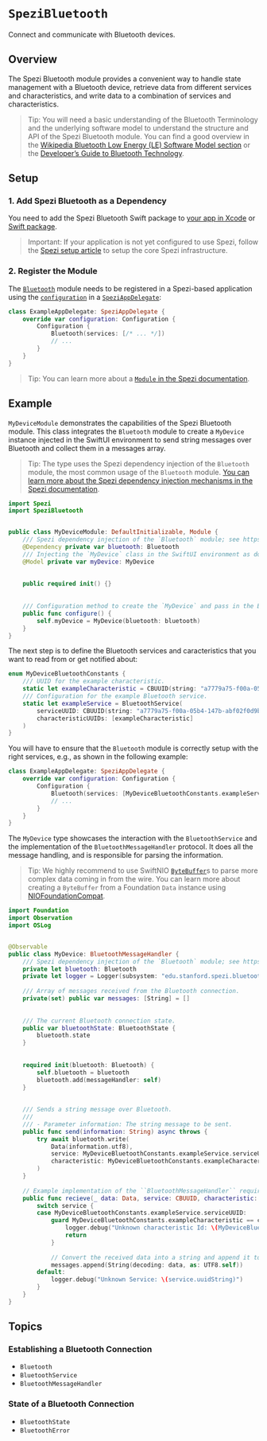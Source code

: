 # ``SpeziBluetooth``

<!--
#
# This source file is part of the Stanford Spezi open source project
#
# SPDX-FileCopyrightText: 2022 Stanford University and the project authors (see CONTRIBUTORS.md)
#
# SPDX-License-Identifier: MIT
#       
-->

Connect and communicate with Bluetooth devices.


## Overview

The Spezi Bluetooth module provides a convenient way to handle state management with a Bluetooth device, retrieve data from different services and characteristics, and write data to a combination of services and characteristics.

> Tip: You will need a basic understanding of the Bluetooth Terminology and the underlying software model to understand the structure and API of the Spezi Bluetooth module. You can find a good overview in the [Wikipedia Bluetooth Low Energy (LE) Software Model section](https://en.wikipedia.org/wiki/Bluetooth_Low_Energy#Software_model) or the [Developer’s Guide
to Bluetooth Technology](https://www.bluetooth.com/blog/a-developers-guide-to-bluetooth/).


## Setup


### 1. Add Spezi Bluetooth as a Dependency

You need to add the Spezi Bluetooth Swift package to
[your app in Xcode](https://developer.apple.com/documentation/xcode/adding-package-dependencies-to-your-app#) or
[Swift package](https://developer.apple.com/documentation/xcode/creating-a-standalone-swift-package-with-xcode#Add-a-dependency-on-another-Swift-package).

> Important: If your application is not yet configured to use Spezi, follow the [Spezi setup article](https://swiftpackageindex.com/stanfordspezi/spezi/documentation/spezi/initial-setup) to setup the core Spezi infrastructure.


### 2. Register the Module

The [`Bluetooth`](https://swiftpackageindex.com/stanfordspezi/spezibluetooth/documentation/spezibluetooth/bluetooth) module needs to be registered in a Spezi-based application using the 
[`configuration`](https://swiftpackageindex.com/stanfordspezi/spezi/documentation/spezi/speziappdelegate/configuration) in a
[`SpeziAppDelegate`](https://swiftpackageindex.com/stanfordspezi/spezi/documentation/spezi/speziappdelegate):
```swift
class ExampleAppDelegate: SpeziAppDelegate {
    override var configuration: Configuration {
        Configuration {
            Bluetooth(services: [/* ... */])
            // ...
        }
    }
}
```

> Tip: You can learn more about a [`Module` in the Spezi documentation](https://swiftpackageindex.com/stanfordspezi/spezi/documentation/spezi/module).


## Example

`MyDeviceModule` demonstrates the capabilities of the Spezi Bluetooth module.
This class integrates the ``Bluetooth`` module to create a `MyDevice` instance injected in the SwiftUI environment to send string messages over Bluetooth and collect them in a messages array.

> Tip: The type uses the Spezi dependency injection of the `Bluetooth` module, the most common usage of the ``Bluetooth`` module. [You can learn more about the Spezi dependency injection mechanisms in the Spezi documentation](https://swiftpackageindex.com/stanfordspezi/spezi/documentation/spezi/module-dependency).

```swift
import Spezi
import SpeziBluetooth


public class MyDeviceModule: DefaultInitializable, Module {
    /// Spezi dependency injection of the `Bluetooth` module; see https://swiftpackageindex.com/stanfordspezi/spezi/documentation/spezi/module-dependency for more details.
    @Dependency private var bluetooth: Bluetooth
    /// Injecting the `MyDevice` class in the SwiftUI environment as documented at https://swiftpackageindex.com/stanfordspezi/spezi/documentation/spezi/interactions-with-swiftui
    @Model private var myDevice: MyDevice
    
    
    public required init() {}
    
    
    /// Configuration method to create the `MyDevice` and pass in the Bluetooth module.
    public func configure() {
        self.myDevice = MyDevice(bluetooth: bluetooth)
    }
}
```

The next step is to define the Bluetooth services and caracteristics that you want to read from or get notified about:
```swift
enum MyDeviceBluetoothConstants {
    /// UUID for the example characteristic.
    static let exampleCharacteristic = CBUUID(string: "a7779a75-f00a-05b4-147b-abf02f0d9b17")
    /// Configuration for the example Bluetooth service.
    static let exampleService = BluetoothService(
        serviceUUID: CBUUID(string: "a7779a75-f00a-05b4-147b-abf02f0d9b17"),
        characteristicUUIDs: [exampleCharacteristic]
    )
}
```

You will have to ensure that the ``Bluetooth`` module is correctly setup with the right services, e.g., as shown in the following example:
```swift
class ExampleAppDelegate: SpeziAppDelegate {
    override var configuration: Configuration {
        Configuration {
            Bluetooth(services: [MyDeviceBluetoothConstants.exampleService])
            // ...
        }
    }
}
```

The `MyDevice` type showcases the interaction with the ``BluetoothService`` and the implementation of the ``BluetoothMessageHandler`` protocol.
It does all the message handling, and is responsible for parsing the information.

> Tip: We highly recommend to use SwiftNIO [`ByteBuffer`](https://swiftpackageindex.com/apple/swift-nio/2.61.1/documentation/niocore/bytebuffer)s to parse more complex data coming in from the wire. You can learn more about creating a `ByteBuffer` from a Foundation `Data` instance using [NIOFoundationCompat](https://swiftpackageindex.com/apple/swift-nio/2.61.1/documentation/niofoundationcompat/niocore/bytebuffer).

```swift
import Foundation
import Observation
import OSLog


@Observable
public class MyDevice: BluetoothMessageHandler {
    /// Spezi dependency injection of the `Bluetooth` module; see https://swiftpackageindex.com/stanfordspezi/spezi/documentation/spezi/module-dependency for more details.
    private let bluetooth: Bluetooth
    private let logger = Logger(subsystem: "edu.stanford.spezi.bluetooth", category: "Example")
    
    /// Array of messages received from the Bluetooth connection.
    private(set) public var messages: [String] = []
    
    
    /// The current Bluetooth connection state.
    public var bluetoothState: BluetoothState {
        bluetooth.state
    }
    
    
    required init(bluetooth: Bluetooth) {
        self.bluetooth = bluetooth
        bluetooth.add(messageHandler: self)
    }
    
    
    /// Sends a string message over Bluetooth.
    ///
    /// - Parameter information: The string message to be sent.
    public func send(information: String) async throws {
        try await bluetooth.write(
            Data(information.utf8),
            service: MyDeviceBluetoothConstants.exampleService.serviceUUID,
            characteristic: MyDeviceBluetoothConstants.exampleCharacteristic
        )
    }
    
    // Example implementation of the ``BluetoothMessageHandler`` requirements.
    public func recieve(_ data: Data, service: CBUUID, characteristic: CBUUID) {
        switch service {
        case MyDeviceBluetoothConstants.exampleService.serviceUUID:
            guard MyDeviceBluetoothConstants.exampleCharacteristic == characteristic else {
                logger.debug("Unknown characteristic Id: \(MyDeviceBluetoothConstants.exampleCharacteristic)")
                return
            }
            
            // Convert the received data into a string and append it to the messages array.
            messages.append(String(decoding: data, as: UTF8.self))
        default:
            logger.debug("Unknown Service: \(service.uuidString)")
        }
    }
}
```


## Topics

### Establishing a Bluetooth Connection

- ``Bluetooth``
- ``BluetoothService``
- ``BluetoothMessageHandler``


### State of a Bluetooth Connection

- ``BluetoothState``
- ``BluetoothError``
